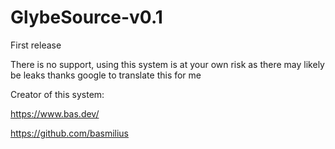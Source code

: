 # GlybeSource-v0.1
First release

There is no support, using this system is at your own risk as there may likely be leaks thanks google to translate this for me

Creator of this system:

https://www.bas.dev/

https://github.com/basmilius
